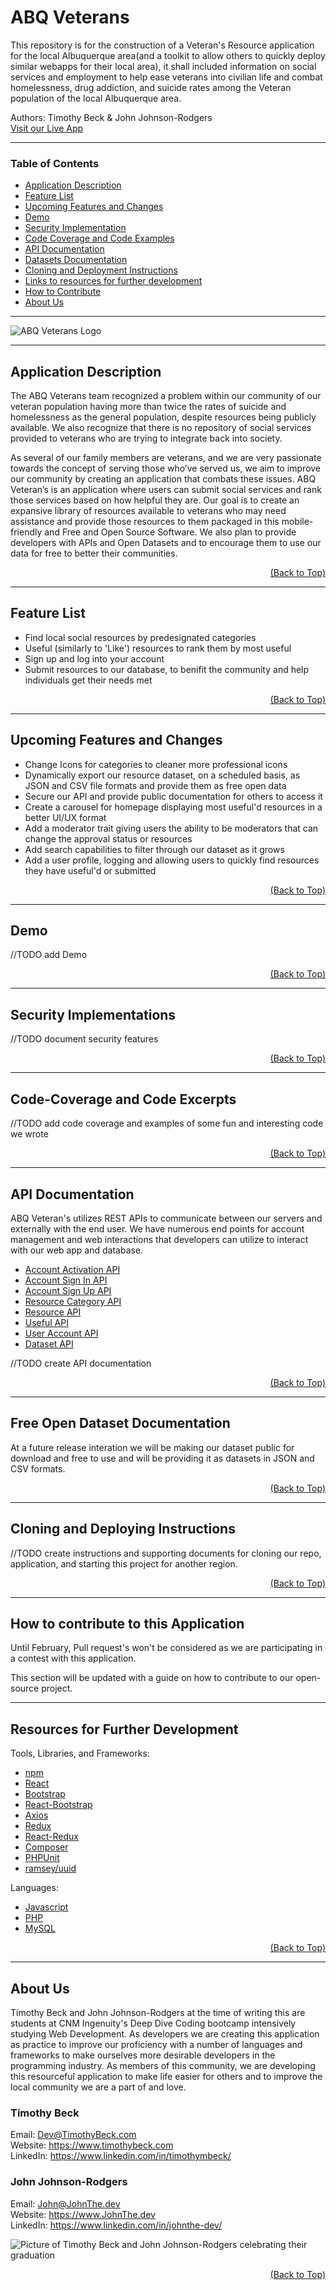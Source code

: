 # ABQ Veterans

This repository is for the construction of a Veteran's Resource application for the local Albuquerque area(and a toolkit to allow others to quickly deploy similar webapps for their local area), it shall included information on social services and employment to help ease veterans into civilian life and combat homelessness, drug addiction, and suicide rates among the Veteran population of the local Albuquerque area.

Authors: Timothy Beck & John Johnson-Rodgers  
[Visit our Live App](http://www.abqveterans.com)  

---
### Table of Contents

* [Application Description](https://github.com/Veteran-Capstone-Group/Veteran-Resource-WebApp#Application-Description)
* [Feature List](https://github.com/Veteran-Capstone-Group/Veteran-Resource-WebApp#Feature-List)
* [Upcoming Features and Changes](https://github.com/Veteran-Capstone-Group/Veteran-Resource-WebApp#Upcoming-Features-and-Changes)
* [Demo](https://github.com/Veteran-Capstone-Group/Veteran-Resource-WebApp#Demo)
* [Security Implementation](https://github.com/Veteran-Capstone-Group/Veteran-Resource-WebApp#Security-Implementations)
* [Code Coverage and Code Examples](https://github.com/Veteran-Capstone-Group/Veteran-Resource-WebApp#Code-Coverage-and-Code-Excerpts)
* [API Documentation](https://github.com/Veteran-Capstone-Group/Veteran-Resource-WebApp#API-Documentation)
* [Datasets Documentation](https://github.com/Veteran-Capstone-Group/Veteran-Resource-WebApp#Free-Open-Dataset-Documentation)
* [Cloning and Deployment Instructions](https://github.com/Veteran-Capstone-Group/Veteran-Resource-WebApp#Cloning-and-Deploying-Instructions)
* [Links to resources for further development](https://github.com/Veteran-Capstone-Group/Veteran-Resource-WebApp#Resources-for-Further-Development)
* [How to Contribute](https://github.com/Veteran-Capstone-Group/Veteran-Resource-WebApp#How-to-contribute-to-this-Application)
* [About Us](https://github.com/Veteran-Capstone-Group/Veteran-Resource-WebApp#About-Us)
---
 
![ABQ Veterans Logo](https://raw.githubusercontent.com/Veteran-Capstone-Group/Veteran-Resource-WebApp/integration/app/src/shared/img/flagofcodewithlogo.png)

---
## Application Description

The ABQ Veterans team recognized a problem within our community of our veteran population having more than twice the rates of suicide and homelessness as the general population, despite resources being publicly available. We also recognize that there is no repository of social services provided to veterans who are trying to integrate back into society. 

As several of our family members are veterans, and we are very passionate towards the concept of serving those who’ve served us, we aim to improve our community by creating an application that combats these issues. ABQ Veteran’s is an application where users can submit social services and rank those services based on how helpful they are. Our goal is to create an expansive library of resources available to veterans who may need assistance and provide those resources to them packaged in this mobile-friendly and Free and Open Source Software. We also plan to provide developers with APIs and Open Datasets and to encourage them to use our data for free to better their communities.

[<p align="right">(Back to Top)</p>](https://github.com/Veteran-Capstone-Group/Veteran-Resource-WebApp#ABQ-Veterans)

---
## Feature List

* Find local social resources by predesignated categories
* Useful (similarly to 'Like') resources to rank them by most useful
* Sign up and log into your account
* Submit resources to our database, to benifit the community and help individuals get their needs met


[<p align="right">(Back to Top)</p>](https://github.com/Veteran-Capstone-Group/Veteran-Resource-WebApp#ABQ-Veterans)

---
## Upcoming Features and Changes

* Change Icons for categories to cleaner more professional icons
* Dynamically export our resource dataset, on a scheduled basis, as JSON and CSV file formats and provide them as free open data
* Secure our API and provide public documentation for others to access it
* Create a carousel for homepage displaying most useful'd resources in a better UI/UX format
* Add a moderator trait giving users the ability to be moderators that can change the approval status or resources
* Add search capabilities to filter through our dataset as it grows
* Add a user profile, logging and allowing users to quickly find resources they have useful'd or submitted

[<p align="right">(Back to Top)</p>](https://github.com/Veteran-Capstone-Group/Veteran-Resource-WebApp#ABQ-Veterans)

---
## Demo

//TODO add Demo

[<p align="right">(Back to Top)</p>](https://github.com/Veteran-Capstone-Group/Veteran-Resource-WebApp#ABQ-Veterans)

---
## Security Implementations

//TODO document security features

[<p align="right">(Back to Top)</p>](https://github.com/Veteran-Capstone-Group/Veteran-Resource-WebApp#ABQ-Veterans)

---

## Code-Coverage and Code Excerpts

//TODO add code coverage and examples of some fun and interesting code we wrote

[<p align="right">(Back to Top)</p>](https://github.com/Veteran-Capstone-Group/Veteran-Resource-WebApp#ABQ-Veterans)

---
## API Documentation

ABQ Veteran's utilizes REST APIs to communicate between our servers and externally with the end user. We have numerous end points for account management and web interactions that developers can utilize to interact with our web app and database.

 * [Account Activation API]()
 * [Account Sign In API]()
 * [Account Sign Up API]()
 * [Resource Category API]()
 * [Resource API](https://github.com/Veteran-Capstone-Group/Veteran-Resource-WebApp/tree/master/php/public_html/apis/resource)
 * [Useful API]()
 * [User Account API]()
 * [Dataset API]()
  
//TODO create API documentation


[<p align="right">(Back to Top)</p>](https://github.com/Veteran-Capstone-Group/Veteran-Resource-WebApp#ABQ-Veterans)

---
## Free Open Dataset Documentation

At a future release interation we will be making our dataset public for download and free to use and will be providing it as datasets in JSON and CSV formats. 

[<p align="right">(Back to Top)</p>](https://github.com/Veteran-Capstone-Group/Veteran-Resource-WebApp#ABQ-Veterans)

---
## Cloning and Deploying Instructions

//TODO create instructions and supporting documents for cloning our repo, application, and starting this project for another region.

[<p align="right">(Back to Top)</p>](https://github.com/Veteran-Capstone-Group/Veteran-Resource-WebApp#ABQ-Veterans)

---
## How to contribute to this Application

Until February, Pull request's won't be considered as we are participating in a contest with this application.  

This section will be updated with a guide on how to contribute to our open-source project.

---

## Resources for Further Development

Tools, Libraries, and Frameworks:
* [npm](https://docs.npmjs.com/)
* [React](https://reactjs.org/docs/getting-started.html)
* [Bootstrap](https://getbootstrap.com/docs/4.0/getting-started/introduction/)
* [React-Bootstrap](https://react-bootstrap.github.io/getting-started/introduction) 
* [Axios](https://www.npmjs.com/package/axios)
* [Redux](https://redux.js.org/introduction/getting-started)
* [React-Redux](https://react-redux.js.org/introduction/quick-start)
* [Composer](https://getcomposer.org/doc/)
* [PHPUnit](https://phpunit.readthedocs.io/en/8.5/)
* [ramsey/uuid](https://github.com/ramsey/uuid)

Languages:
* [Javascript](https://developer.mozilla.org/en-US/docs/Web/JavaScript)
* [PHP](https://www.php.net/docs.php)
* [MySQL](https://dev.mysql.com/doc/)


[<p align="right">(Back to Top)</p>](https://github.com/Veteran-Capstone-Group/Veteran-Resource-WebApp#ABQ-Veterans)

---
## About Us

Timothy Beck and John Johnson-Rodgers at the time of writing this are students at CNM Ingenuity's Deep Dive Coding bootcamp intensively studying Web Development. As developers we are creating this application as practice to improve our proficiency with a number of languages and frameworks to make ourselves more desirable developers in the programming industry. As members of this community, we are developing this resourceful application to make life easier for others and to improve the local community we are a part of and love.

### Timothy Beck
Email: Dev@TimothyBeck.com  
Website: https://www.timothybeck.com  
LinkedIn: https://www.linkedin.com/in/timothymbeck/  

### John Johnson-Rodgers
Email: John@JohnThe.dev  
Website: https://www.JohnThe.dev  
LinkedIn: https://www.linkedin.com/in/johnthe-dev/  

![Picture of Timothy Beck and John Johnson-Rodgers celebrating their graduation](https://raw.githubusercontent.com/Veteran-Capstone-Group/Veteran-Resource-WebApp/integration/documentation/IMG_18161.jpg)




[<p align="right">(Back to Top)</p>](https://github.com/Veteran-Capstone-Group/Veteran-Resource-WebApp#ABQ-Veterans)















